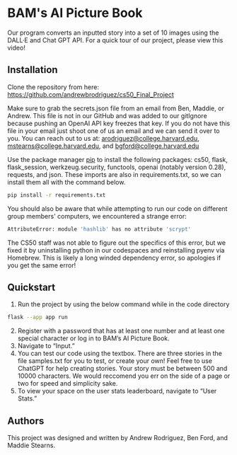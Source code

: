 # BAM's AI Picture Book

Our program converts an inputted story into a set of 10 images using the DALL·E and Chat GPT API. For a quick tour of our project, please view this video!

## Installation

Clone the repository from here: https://github.com/andrewbrodriguez/cs50_Final_Project 

Make sure to grab the secrets.json file from an email from Ben, Maddie, or Andrew. This file is not in our GitHub and was added
to our gitIgnore because pushing an OpenAI API key freezes that key. If you do not have this file in your email just shoot one of
us an email and we can send it over to you. You can reach out to us at: arodriguez@college.harvard.edu, mstearns@college.harvard.edu,
and bgford@college.harvard.edu

Use the package manager [pip](https://pip.pypa.io/en/stable/) to install the following packages: cs50, flask, flask_session, werkzeug.security, functools, openai (notably version 0.28), requests, and json. These imports are also in requirements.txt, so we can install them all with the command below.

```bash
pip install -r requirements.txt
```

You should also be aware that while attempting to run our code on different group members' computers, we encountered a strange error: 

```bash
AttributeError: module 'hashlib' has no attribute 'scrypt'
```

The CS50 staff was not able to figure out the specifics of this error, but we fixed it by uninstalling python in our codespaces and reinstalling pyenv via Homebrew. This is likely a long winded dependency error, so apologies if you get the same error!

## Quickstart

1. Run the project by using the below command while in the code directory
```bash
flask --app app run
```
2. Register with a password that has at least one number and at least one special character or log in to BAM’s AI Picture Book.
3. Navigate to “Input.”
4. You can test our code using the textbox. There are three stories in the file samples.txt for you to test, or create your own! Feel free to use ChatGPT for help creating stories. Your story must be between 500 and 10000 characters. We would reccomend you err
on the side of a page or two for speed and simplicity sake. 
5. To view your space on the user stats leaderboard, navigate to “User Stats.”

## Authors

This project was designed and written by Andrew Rodriguez, Ben Ford, and Maddie Stearns.

